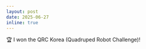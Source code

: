 ```yaml
---
layout: post
date: 2025-06-27
inline: true
---
```


🏆 I won the QRC Korea (Quadruped Robot Challenge)!
